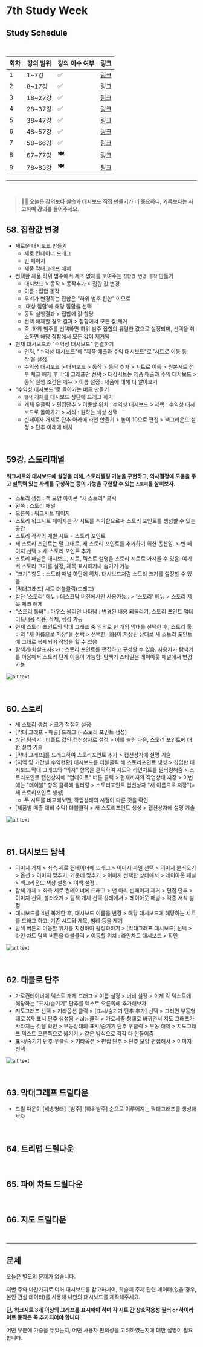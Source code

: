 # 7th Study Week

## Study Schedule
<br>

| 회차 | 강의 범위   | 강의 이수 여부 | 링크                                                                                                     |
|------|-------------|----------------|--------------------------------------------------------------------------------------------------------|
| 1    | 1~7강       | ✅              | [링크](https://www.youtube.com/watch?v=AXkaUrJs-Ko&list=PL87tgIIryGsa5vdz6MsaOEF8PK-YqK3fz&index=84)    |
| 2    | 8~17강      | ✅              | [링크](https://www.youtube.com/watch?v=AXkaUrJs-Ko&list=PL87tgIIryGsa5vdz6MsaOEF8PK-YqK3fz&index=75)    |
| 3    | 18~27강     | ✅              | [링크](https://www.youtube.com/watch?v=AXkaUrJs-Ko&list=PL87tgIIryGsa5vdz6MsaOEF8PK-YqK3fz&index=65)    |
| 4    | 28~37강     | ✅              | [링크](https://www.youtube.com/watch?v=e6J0Ljd6h44&list=PL87tgIIryGsa5vdz6MsaOEF8PK-YqK3fz&index=55)    |
| 5    | 38~47강     | ✅              | [링크](https://www.youtube.com/watch?v=AXkaUrJs-Ko&list=PL87tgIIryGsa5vdz6MsaOEF8PK-YqK3fz&index=45)    |
| 6    | 48~57강     | ✅              | [링크](https://www.youtube.com/watch?v=AXkaUrJs-Ko&list=PL87tgIIryGsa5vdz6MsaOEF8PK-YqK3fz&index=35)    |
| 7    | 58~66강     | ✅             | [링크](https://www.youtube.com/watch?v=AXkaUrJs-Ko&list=PL87tgIIryGsa5vdz6MsaOEF8PK-YqK3fz&index=25)    |
| 8    | 67~77강     | 🍽️             | [링크](https://www.youtube.com/watch?v=AXkaUrJs-Ko&list=PL87tgIIryGsa5vdz6MsaOEF8PK-YqK3fz&index=15)    |
| 9    | 78~85강     | 🍽️             | [링크](https://www.youtube.com/watch?v=AXkaUrJs-Ko&list=PL87tgIIryGsa5vdz6MsaOEF8PK-YqK3fz&index=5)     |
---

<br/>

> **🧞‍♀️ 오늘은 강의보다 실습과 대시보드 직접 만들기가 더 중요하니, 기록보다는 사고하며 강의를 들어주세요.**

## 58. 집합값 변경

<!-- 집합값 변경 강의에서 알게 된 점을 적어주세요 -->

- 새로운 대시보드 만들기
    - 세로 컨테이너 드래그
    - 빈 페이지
    - 제품 막대그래프 배치
- 선택한 제품 하위 범주에서 제조 없체를 보여주는 `집합값 변경 동작` 만들기
    - 대시보드 > 동작 > 동작추가 > 집합 값 변경
    - 이름 : 집합 동작
    - 우리가 변경하는 집합은 "하위 범주 집합" 이므로
    - '대상 집합'에 해당 집합을 선택
    - 동작 실행결과 > 집합에 값 할당
    - 선택 해제할 경우 결과 > 집합에서 모든 값 제거
    - 즉, 하위 범주를 선택하면 하위 범주 집합의 유일한 값으로 설정되며, 선택을 취소하면 해당 집합에서 모든 값이 제거됨
- 현재 대시보드와 "수익성 대시보드" 연결하기
    - 먼저, "수익성 대시보드"에 "제품 매출과 수익 대시보드"로 '시트로 이동 동작'을 설정
    - 수익성 대시보드 > 대시보드 > 동작 > 동작 추가 > 시트로 이동 > 원본시트 전부 체크 해제 후 막대 그래프만 선택 > 대상시트는 제품 매출과 수익 대시보드 > 동작 실행 조건은 메뉴 > 이름 설정 : 제품에 대해 더 알아보기
- "수익성 대시보드"로 돌아가는 버튼 만들기
    - `탐색` 개체를 대시보드 상단에 드래그 하기
    - 개체 우클릭 > 편집단추 > 이동할 위치 : 수익성 대시보드 > 제목 : 수익성 대시보드로 돌아가기 > 서식 : 원하는 색상 선택
    - 빈페이지 개체로 단추 아래에 라인 만들기 > 높이 10으로 편집 > 백그라운드 설정 > 단추 아래에 배치










<br>

## 59강. 스토리패널

<!-- 스토리패널 강의에서 알게 된 점을 적어주세요 -->
#### 워크시트와 대시보드에 설명을 더해, 스토리텔링 기능을 구현하고, 의사결정에 도움을 주고 설득력 있는 사례를 구성하는 등의 가능을 구현할 수 있는 `스토리`를 살펴보자.
- 스토리 생성 : 책 모양 아이콘 "새 스토리" 클릭
- 왼쪽 : 스토리 패널
- 오른쪽 : 워크시트 페이지
- 스토리 워크시트 페이지는 각 시트를 추가함으로써 스토리 포인트를 생성할 수 있는 공간
- 스토리 각각의 개별 시트 = 스토리 포인트
- 새 스토리 포인트는 말 그대로, 새 스토리 포인트를 추가하기 위한 옵션임. > 빈 페이지 선택 > 새 스토리 포인트 추가
- 스토리 패널은 대시보드, 시트, 텍스트 설명을 스토리 시트로 가져올 수 있음. 여기서 스토리 크기를 설정, 제목 표시하거나 숨기기 기능
- "크기" 항목 : 스토리 패널 하단에 위치. 대시보드처럼 스토리 크기를 설정할 수 있음
- [막대그래프] 시트 더블클릭(드래그)
- 상단 '스토리' 메뉴 : 데스크탑 버전에서만 사용가능.. > '스토리' 메뉴 > 스토리 제목 체크 해제
- "스토리 툴바" : 마우스 올리면 나타남 : 변경된 내용 되돌리기, 스토리 포인트 업데이트내용 적용, 삭제, 생성 가능
- 현재 스토리 포인트의 막대 그래프 중 임의로 한 개의 막대를 선택한 후, 스토리 툴바의 "새 이름으로 저장"을 선택 > 선택한 내용이 저장된 상태로 새 스토리 포인트에 그대로 복제되어 작업을 할 수 있음
- 탐색기(화살표시<>) : 스토리 포인트를 편집하고 구성할 수 있음. 사용자가 탐색기를 이용해서 스토리 단계 이동이 가능함. 탐색기 스타일은 레이아웃 패널에서 변경 가능

![alt text](Tableau_imagefile/week7_스토리패널.png)






<br>

## 60. 스토리

<!-- 알게 된 점을 적고, 아래 질문에 답해보세요 :) -->
- 새 스토리 생성 > 크기 적절히 설정
- [막대 그래프 - 매출] 드래그 (=스토리 포인트 생성)
- 상단 탐색기 : 티폴트 값인 캡션상자로 설정 > 이를 늘린 다음, 스토리 포인트에 대한 설명 기술
- [막대 그래프]를 드래그하여 스토리포인트 추가 > 캡션상자에 설명 기술
- [지역 및 기간별 수익현황] 대시보드를 더블클릭 해 스토리포인트 생성 > 삽입한 대시보드 막대 그래프의 "의자" 항목을 클릭하여 지도와 라인차트를 필터링해줌 > 스토리포인트 캡션상자에 "업데이트" 버튼 클릭 > 현재까지의 작업상태 저장 > 이번에는 "테이블" 항목 클륵해 필터링 > 스토리포인트 켭션상자 "새 이름으로 저장"(=새 스토리포인트 생성) 
    - 두 시트를 비교해보면, 작업상태의 시점이 다른 것을 확인
- [제품별 매출 대비 수익] 더블클릭 > 새 스토리포인트 생성 > 캡션상자에 설명 기술

![alt text](Tableau_imagefile/week7_스토리.png)









<br>

## 61. 대시보드 탐색

<!-- 대시보드 탐색 강의에서 알게 된 점을 적어주세요 -->
- 이미지 개체 > 좌측 세로 컨테이너에 드래그 > 이미지 파일 선택 > 이미지 불러오기 > 옵션 > 이미지 맞추기, 가운데 맞추기 > 이미지 선택한 상태에서 > 레이아웃 패널 > 백그라운드 색상 설정 > 여백 설정..
- 탐색 개체 > 좌측 세로 컨테이너에 드래그 > 맨 아리 빈페이지 제거 > 편집 단추 > 이미지 선택, 불러오기 > 탐색 개체 선택 상테에서 > 레이아웃 패널 > 각종 서식 설정
- 대시보드를 4번 복제한 후, 대시보드 이름을 변경 > 해당 대시보드에 해당하는 시트를 드래그 하고, 기존 시트와 제목, 범례 등을 제거
- 탐색 버튼의 이동할 위치를 지정하여 활성화하기 > [막대그래프 대시보드] 선택 > 라인 차트 탐색 버튼을 더블클릭 > 이동할 위치 : 라인차트 대시보드 > 확인

![alt text](Tableau_imagefile/week7_대시보드탐색.png)




<br>

## 62. 태블로 단추

<!-- 태블로 단추 강의에서 알게 된 점을 적어주세요 -->

- 가로컨테이너에 텍스트 개체 드래그 > 이름 설정 > 너비 설정 > 이제 각 텍스트에 해당하는 "표시/숨기기" 단추를 텍스트 오른쪽에 추가해보자
- 지도그래프 선택 > 기타옵션 클릭 > [표시/숨기기 단추 추가] 선택 > 그러면 부동형태로 X자 표시 단추 생성됨 > alt+클릭 > 가로세줄 형태로 바뀌면서 지도 그래프가 사라지는 것을 확인 > 부동상태의 표시/숨기기 단추 우클릭 > 부동 해제 > 지도그래프 텍스트 오른쪽으로 옯기기 > 같은 방식으로 각각 다 만들어줌
- 표시/숨기기 단추 우클릭 > 기타옵션 > 편집 단추 > 단추 모양 편집해서 > 이미지 선택

![alt text](Tableau_imagefile/week7_숨기기단추.png)






<br>

## 63. 막대그래프 드릴다운

<!-- 막대그래프 드릴다운에 대해 알게 된 점을 적어주세요 -->

- 드릴 다운이 [배송형태]-[범주]-[하위범주] 순으로 이루어지는 막대그래프를 생성해보자










<br>

## 64. 트리맵 드릴다운

<!-- 트리맵 드릴다운에 대해 알게 된 점을 적어주세요 -->











<br>

## 65. 파이 차트 드릴다운

<!-- 파이 차트 드릴다운에 대해 알게 된 점을 적어주세요 -->











<br>

## 66. 지도 드릴다운

<!-- 지도 드릴다운에 대해 알게 된 점을 적어주세요 -->











<br>

---

## 문제

오늘은 별도의 문제가 없습니다.

저번 주와 마찬가지로 여러 대시보드를 참고하시어, 학술제 주제 관련 데이터(없을 경우, 본인 관심 데이터)를 사용해 나만의 대시보드를 제작해주세요.

**단, 워크시트 3개 이상의 그래프를 표시해야 하며 각 시트 간 상호작용성 필터 or 하이라이트 동작은 꼭 추가되어야 합니다**

어떤 부분에 가중을 두었는지, 어떤 사용자 편의성을 고려하였는지에 대한 설명이 필요합니다.
